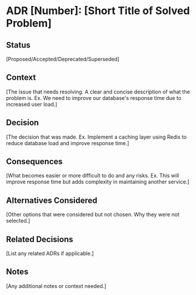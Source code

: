 # ADR [Number]: [Short Title of Solved Problem]

## Status
[Proposed/Accepted/Deprecated/Superseded]

## Context
[The issue that needs resolving. A clear and concise description of what the problem is. Ex. We need to improve our database's response time due to increased user load.]

## Decision
[The decision that was made. Ex. Implement a caching layer using Redis to reduce database load and improve response time.]

## Consequences
[What becomes easier or more difficult to do and any risks. Ex. This will improve response time but adds complexity in maintaining another service.]

## Alternatives Considered
[Other options that were considered but not chosen. Why they were not selected.]

## Related Decisions
[List any related ADRs if applicable.]

## Notes
[Any additional notes or context needed.]
